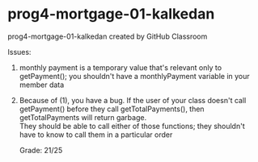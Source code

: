 # prog4-mortgage-01-kalkedan
prog4-mortgage-01-kalkedan created by GitHub Classroom

Issues:  
1) monthly payment is a temporary value that's relevant only to getPayment(); you shouldn't have a monthlyPayment variable in your member data  
2) Because of (1), you have a bug. If the user of your class doesn't call getPayment() before they call getTotalPayments(), then getTotalPayments will return garbage.  
   They should be able to call either of those functions; they shouldn't have to know to call them in a particular order  
   
   Grade: 21/25
